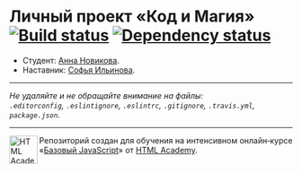 # Личный проект «Код и Магия» [![Build status][travis-image]][travis-url] [![Dependency status][dependency-image]][dependency-url]

* Студент: [Анна Новикова](https://up.htmlacademy.ru/javascript/4/user/83457).
* Наставник: [Софья Ильинова](https://up.htmlacademy.ru/javascript/4/user/393).

---

_Не удаляйте и не обращайте внимание на файлы:_<br>
_`.editorconfig`, `.eslintignore`, `.eslintrc`, `.gitignore`, `.travis.yml`, `package.json`._

---

<a href="https://htmlacademy.ru/intensive/javascript"><img align="left" width="50" height="50" title="HTML Academy" src="https://up.htmlacademy.ru/static/img/intensive/javascript/logo-for-github.svg"></a>

Репозиторий создан для обучения на интенсивном онлайн‑курсе «[Базовый JavaScript](https://htmlacademy.ru/intensive/javascript)» от [HTML Academy](https://htmlacademy.ru).

[travis-image]: https://travis-ci.org/htmlacademy-javascript/83457-code-and-magick.svg?branch=master
[travis-url]: https://travis-ci.org/htmlacademy-javascript/83457-code-and-magick
[dependency-image]: https://david-dm.org/htmlacademy-javascript/83457-code-and-magick.svg?style=flat-square
[dependency-url]: https://david-dm.org/htmlacademy-javascript/83457-code-and-magick
